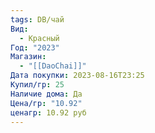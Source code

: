 ```yaml
---
tags: DB/чай
Вид:
  - Красный
Год: "2023"
Магазин:
  - "[[DaoChai]]"
Дата покупки: 2023-08-16T23:25
Купил/гр: 25
Наличие дома: Да
Цена/гр: "10.92"
ценагр: 10.92 руб
---
```

